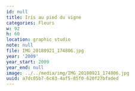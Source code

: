 ```yaml
---
id: null
title: Iris au pied du vigne
categories: Fleurs
w: 92
h: 60
location: graphic studio
note: null
file: IMG_20180921_174806.jpg
year: '2009'
year_start: 2009
year_end: null
image: ../../media/img/IMG_20180921_174806.jpg
uuid: a7dc05b7-6c83-4af5-85f0-620f27bfaded
---
```


